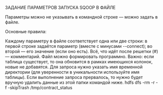 ЗАДАНИЕ ПАРАМЕТРОВ ЗАПУСКА SQOOP В ФАЙЛЕ

Параметры можно не указывать в командной строке — можно задать в файле. 

Основные правила:

Каждому параметру в файле соответствует одна или две строки:
в первой строке задаётся параметр (вместе с минусами --connect);
во второй — его значение (если оно есть).
Всё, что идёт после решетки (#) — комментарий.
Файл можно формировать программно.
Важно: если таблица существует, то она обновится в рамках имеющихся колонок, новые не добавятся.
Для запроса нужно указать имя временной директории (для уверенности в уникальности используйте имя таблицы).
Если выполнение запроса прервалось, то нужно будет вручную удалить данные из этой папки командой ниже.
hdfs dfs -rm -r -f -skipTrash /tmp/contract_status
